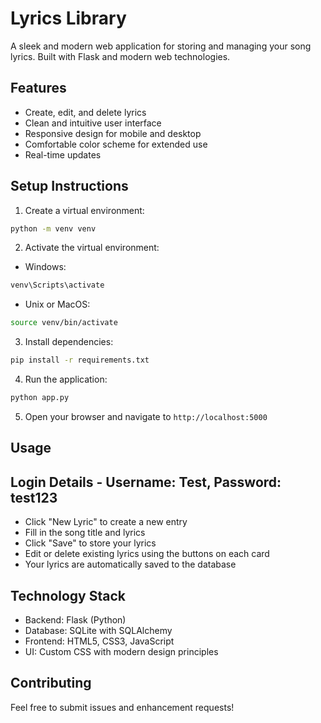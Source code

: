 # Lyrics Library

A sleek and modern web application for storing and managing your song lyrics. Built with Flask and modern web technologies.

## Features

- Create, edit, and delete lyrics
- Clean and intuitive user interface
- Responsive design for mobile and desktop
- Comfortable color scheme for extended use
- Real-time updates

## Setup Instructions

1. Create a virtual environment:
```bash
python -m venv venv
```

2. Activate the virtual environment:
- Windows:
```bash
venv\Scripts\activate
```
- Unix or MacOS:
```bash
source venv/bin/activate
```

3. Install dependencies:
```bash
pip install -r requirements.txt
```

4. Run the application:
```bash
python app.py
```

5. Open your browser and navigate to `http://localhost:5000`

## Usage
## Login Details - Username: Test, Password: test123

- Click "New Lyric" to create a new entry
- Fill in the song title and lyrics
- Click "Save" to store your lyrics
- Edit or delete existing lyrics using the buttons on each card
- Your lyrics are automatically saved to the database

## Technology Stack

- Backend: Flask (Python)
- Database: SQLite with SQLAlchemy
- Frontend: HTML5, CSS3, JavaScript
- UI: Custom CSS with modern design principles

## Contributing

Feel free to submit issues and enhancement requests!
